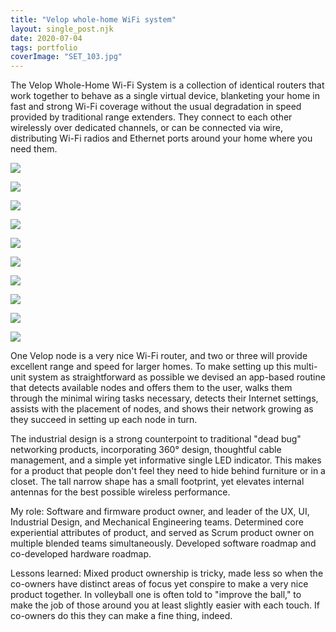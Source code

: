 ```yaml
---
title: "Velop whole-home WiFi system"
layout: single_post.njk
date: 2020-07-04
tags: portfolio
coverImage: "SET_103.jpg"
---
```


The Velop Whole-Home Wi-Fi System is a collection of identical routers that work together to behave as a single virtual device, blanketing your home in fast and strong Wi-Fi coverage without the usual degradation in speed provided by traditional range extenders. They connect to each other wirelessly over dedicated channels, or can be connected via wire, distributing Wi-Fi radios and Ethernet ports around your home where you need them.

![](/assets/images/2022/12/SET_101-576x1024.png)

![](/assets/images/2022/12/SET_103-576x1024.jpg)

![](/assets/images/2022/12/SET_105-576x1024.png)

![](/assets/images/2022/12/SET_110.png)

![](/assets/images/2022/12/SET_121.png)

![](/assets/images/2022/12/SET_123-576x1024.png)

![](/assets/images/2022/12/SET_124-576x1024.png)

![](/assets/images/2022/12/SET_127-576x1024.png)

![](/assets/images/2022/12/SET_133-576x1024.png)

![](/assets/images/2022/12/SET_260-576x1024.png)

One Velop node is a very nice Wi-Fi router, and two or three will provide excellent range and speed for larger homes. To make setting up this multi-unit system as straightforward as possible we devised an app-based routine that detects available nodes and offers them to the user, walks them through the minimal wiring tasks necessary, detects their Internet settings, assists with the placement of nodes, and shows their network growing as they succeed in setting up each node in turn.

The industrial design is a strong counterpoint to traditional "dead bug" networking products, incorporating 360° design, thoughtful cable management, and a simple yet informative single LED indicator. This makes for a product that people don't feel they need to hide behind furniture or in a closet. The tall narrow shape has a small footprint, yet elevates internal antennas for the best possible wireless performance.

My role: Software and firmware product owner, and leader of the UX, UI, Industrial Design, and Mechanical Engineering teams. Determined core experiential attributes of product, and served as Scrum product owner on multiple blended teams simultaneously. Developed software roadmap and co-developed hardware roadmap.

Lessons learned: Mixed product ownership is tricky, made less so when the co-owners have distinct areas of focus yet conspire to make a very nice product together. In volleyball one is often told to "improve the ball," to make the job of those around you at least slightly easier with each touch. If co-owners do this they can make a fine thing, indeed.
